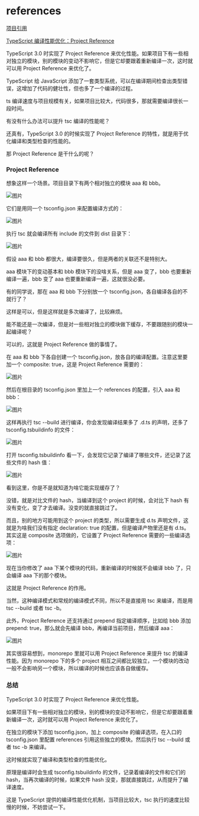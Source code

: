 # references

[项目引用](https://www.tslang.cn/docs/handbook/project-references.html)

[TypeScript 编译性能优化：Project Reference](https://www.51cto.com/article/715780.html)

TypeScript 3.0 时实现了 Project Reference 来优化性能。如果项目下有一些相对独立的模块，别的模块的变动不影响它，但是它却要跟着重新编译一次，这时就可以用 Project Reference 来优化了。

TypeScript 给 JavaScript 添加了一套类型系统，可以在编译期间检查出类型错误，这增加了代码的健壮性，但也多了一个编译的过程。

ts 编译速度与项目规模有关，如果项目比较大，代码很多，那就需要编译很长一段时间。

有没有什么办法可以提升 tsc 编译的性能呢？

还真有，TypeScript 3.0 的时候实现了 Project Reference 的特性，就是用于优化编译和类型检查的性能的。

那 Project Reference 是干什么的呢？

### Project Reference

想象这样一个场景。项目目录下有两个相对独立的模块 aaa 和 bbb。

![图片](https://blog-1320825986.cos.ap-nanjing.myqcloud.com/20230713/12.png "图片")

它们是用同一个 tsconfig.json 来配置编译方式的：

![图片](https://blog-1320825986.cos.ap-nanjing.myqcloud.com/20230713/13.png "图片")

执行 tsc 就会编译所有 include 的文件到 dist 目录下：

![图片](https://blog-1320825986.cos.ap-nanjing.myqcloud.com/20230713/14.png "图片")

假设 aaa 和 bbb 都很大，编译要很久，但是两者的关联还不是特别大。

aaa 模块下的变动基本和 bbb 模块下的没啥关系，但是 aaa 变了，bbb 也要重新编译一遍，bbb 变了 aaa 也要重新编译一遍，这就很没必要。

有的同学说，那在 aaa 和 bbb 下分别放一个 tsconfig.json，各自编译各自的不就行了？

这样是可以，但是这样就是多次编译了，比较麻烦。

能不能还是一次编译，但是对一些相对独立的模块做下缓存，不要跟随别的模块一起编译呢？

可以的，这就是 Project Reference 做的事情了。

在 aaa 和 bbb 下各自创建一个 tsconfig.json，放各自的编译配置。注意这里要加一个 composite: true，这是 Project Reference 需要的：

![图片](https://blog-1320825986.cos.ap-nanjing.myqcloud.com/20230713/15.png "图片")

然后在根目录的 tsconfig.json 里加上一个 references 的配置，引入 aaa 和 bbb：

![图片](https://blog-1320825986.cos.ap-nanjing.myqcloud.com/20230713/16.png "图片")

这样再执行 tsc --build 进行编译，你会发现编译结果多了 .d.ts 的声明，还多了 tsconfig.tsbuildinfo 的文件：

![图片](https://blog-1320825986.cos.ap-nanjing.myqcloud.com/20230713/17.png "图片")

打开 tsconfig.tsbuildinfo 看一下，会发现它记录了编译了哪些文件，还记录了这些文件的 hash 值：

![图片](https://blog-1320825986.cos.ap-nanjing.myqcloud.com/20230713/18.png "图片")

看到这里，你是不是就知道为啥它能实现缓存了？

没错，就是对比文件的 hash，当编译到这个 project 的时候，会对比下 hash 有没有变化，变了才去编译。没变的就直接跳过了。

而且，别的地方可能用到这个 project 的类型，所以需要生成 d.ts 声明文件，这就是为啥我们没有指定 declaration: true 的配置，但是编译产物里还是有 d.ts。其实这是 composite 选项做的，它设置了 Project Reference 需要的一些编译选项：

![图片](https://blog-1320825986.cos.ap-nanjing.myqcloud.com/20230713/19.png "图片")

现在当你修改了 aaa 下某个模块的代码，重新编译的时候就不会编译 bbb 了，只会编译 aaa 下的那个模块。

这就是 Project Reference 的作用。

当然，这种编译模式和常规的编译模式不同，所以不是直接用 tsc 来编译，而是用 tsc --build 或者 tsc -b。

此外，Project Reference 还支持通过 prepend 指定编译顺序，比如给 bbb 添加 prepend: true，那么就会先编译 bbb，再编译当前项目，然后编译 aaa：

![图片](https://blog-1320825986.cos.ap-nanjing.myqcloud.com/20230713/20.png "图片")

其实很容易想到，monorepo 里就可以用 Project Reference 来提升 tsc 的编译性能。因为 monorepo 下的多个 project 相互之间都比较独立，一个模块的改动一般不会影响另一个模块，所以编译的时候也应该各自做缓存。

### 总结

TypeScript 3.0 时实现了 Project Reference 来优化性能。

如果项目下有一些相对独立的模块，别的模块的变动不影响它，但是它却要跟着重新编译一次，这时就可以用 Project Reference 来优化了。

在独立的模块下添加 tsconfig.json，加上 composite 的编译选项，在入口的 tsconfig.json 里配置 references 引用这些独立的模块。然后执行 tsc --build 或者 tsc -b 来编译。

这时候就实现了编译和类型检查的性能优化。

原理是编译时会生成 tsconfig.tsbuildinfo 的文件，记录着编译的文件和它们的 hash，当再次编译的时候，如果文件 hash 没变，那就直接跳过，从而提升了编译速度。

这是 TypeScript 提供的编译性能优化机制，当项目比较大，tsc 执行的速度比较慢的时候，不妨尝试一下。
